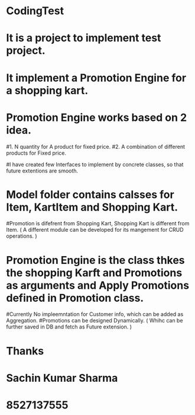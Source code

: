 # CodingTest
# It is a project to implement test project.

# It implement a Promotion Engine for a shopping kart.

# Promotion Engine works based on 2 idea.
#1. N quantity for A product for fixed price.
#2. A combination of different products for Fixed price.
 
#I have created few Interfaces to implement by concrete classes, so that future extentions are smooth.
# Model folder contains calsses for Item, KartItem and Shopping Kart.
#Promotion is difefrent from Shopping Kart, Shopping Kart is different from Item. ( A different module can be developed for its mangement for CRUD operations. )
# Promotion Engine is the class thkes the shopping Karft and Promotions as arguments and Apply Promotions defined in Promotion class.

#Currently No impleemntation for Customer info, which can be added as Aggregation.
#Promotions can be designed Dynamically. ( Whihc can be further saved in DB and fetch as Future extension. )

# Thanks
# Sachin Kumar Sharma
# 8527137555

